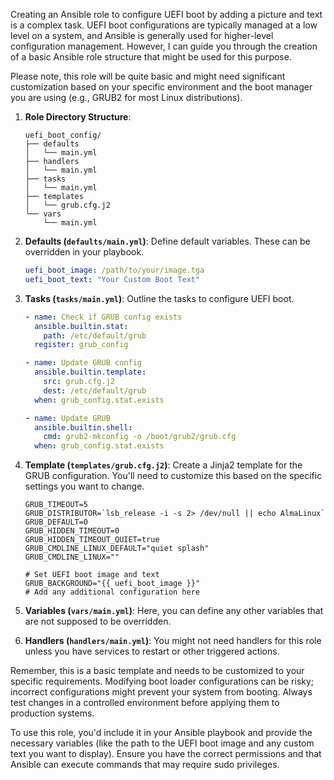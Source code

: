 Creating an Ansible role to configure UEFI boot by adding a picture and text is a complex task. UEFI boot configurations are typically managed at a low level on a system, and Ansible is generally used for higher-level configuration management. However, I can guide you through the creation of a basic Ansible role structure that might be used for this purpose. 

Please note, this role will be quite basic and might need significant customization based on your specific environment and the boot manager you are using (e.g., GRUB2 for most Linux distributions).

1. **Role Directory Structure**:
   ```
   uefi_boot_config/
   ├── defaults
   │   └── main.yml
   ├── handlers
   │   └── main.yml
   ├── tasks
   │   └── main.yml
   ├── templates
   │   └── grub.cfg.j2
   └── vars
       └── main.yml
   ```

2. **Defaults (`defaults/main.yml`)**: 
   Define default variables. These can be overridden in your playbook.
   ```yaml
   uefi_boot_image: /path/to/your/image.tga
   uefi_boot_text: "Your Custom Boot Text"
   ```

3. **Tasks (`tasks/main.yml`)**:
   Outline the tasks to configure UEFI boot.
   ```yaml
   - name: Check if GRUB config exists
     ansible.builtin.stat:
       path: /etc/default/grub
     register: grub_config

   - name: Update GRUB config
     ansible.builtin.template:
       src: grub.cfg.j2
       dest: /etc/default/grub
     when: grub_config.stat.exists

   - name: Update GRUB
     ansible.builtin.shell:
       cmd: grub2-mkconfig -o /boot/grub2/grub.cfg
     when: grub_config.stat.exists
   ```

4. **Template (`templates/grub.cfg.j2`)**:
   Create a Jinja2 template for the GRUB configuration. You'll need to customize this based on the specific settings you want to change.
   ```jinja2
   GRUB_TIMEOUT=5
   GRUB_DISTRIBUTOR=`lsb_release -i -s 2> /dev/null || echo AlmaLinux`
   GRUB_DEFAULT=0
   GRUB_HIDDEN_TIMEOUT=0
   GRUB_HIDDEN_TIMEOUT_QUIET=true
   GRUB_CMDLINE_LINUX_DEFAULT="quiet splash"
   GRUB_CMDLINE_LINUX=""

   # Set UEFI boot image and text
   GRUB_BACKGROUND="{{ uefi_boot_image }}"
   # Add any additional configuration here
   ```

5. **Variables (`vars/main.yml`)**:
   Here, you can define any other variables that are not supposed to be overridden.

6. **Handlers (`handlers/main.yml`)**:
   You might not need handlers for this role unless you have services to restart or other triggered actions.

Remember, this is a basic template and needs to be customized to your specific requirements. Modifying boot loader configurations can be risky; incorrect configurations might prevent your system from booting. Always test changes in a controlled environment before applying them to production systems.

To use this role, you'd include it in your Ansible playbook and provide the necessary variables (like the path to the UEFI boot image and any custom text you want to display). Ensure you have the correct permissions and that Ansible can execute commands that may require sudo privileges.